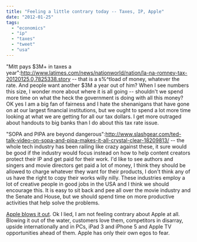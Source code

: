 ```yaml
---
title: "Feeling a little contrary today -- Taxes, IP, Apple"
date: "2012-01-25"
tags: 
  - "economics"
  - "ip"
  - "taxes"
  - "tweet"
  - "usa"
---
```


"Mitt pays $3M+ in taxes a year":http://www.latimes.com/news/nationworld/nation/la-na-romney-tax-20120125,0,7825338.story -- that is a s%^tload of money, whatever the rate. And people want another $3M a year out of him? When I see numbers this size, I wonder more about where it is all going -- shouldn't we spend more time on what the heck the government is doing with all this money? OK yes I am a big fan of fairness and I hate the shenanigans that have gone on at our largest financial institutions, but we ought to spend a lot more time looking at what we are getting for all our tax dollars. I get more outraged about handouts to big banks than I do about this tax rate issue.

"SOPA and PIPA are beyond dangerous":http://www.slashgear.com/ted-talk-video-on-sopa-and-pipa-makes-it-all-crystal-clear-18209813/ -- the whole tech industry has been railing like crazy against these, it sure would be good if the industry would focus instead on how to help content creators protect their IP and get paid for their work. I'd like to see authors and singers and movie directors get paid a lot of money, I think they should be allowed to charge whatever they want for their products, I don't think any of us have the right to copy their works willy nilly. These industries employ a lot of creative people in good jobs in the USA and I think we should encourage this. It is easy to sit back and pee all over the movie industry and the Senate and House, but we should spend time on more productive activities that help solve the problems.

[Apple blows it out](http://www.ritholtz.com/blog/2012/01/apple’s-big-beat/). Ok I lied, I am not feeling contrary about Apple at all. Blowing it out of the water, customers love them, competitors in disarray, upside internationally and in PCs, iPad 3 and iPhone 5 and Apple TV opportunities ahead of them. Apple has only their own egos to fear.
